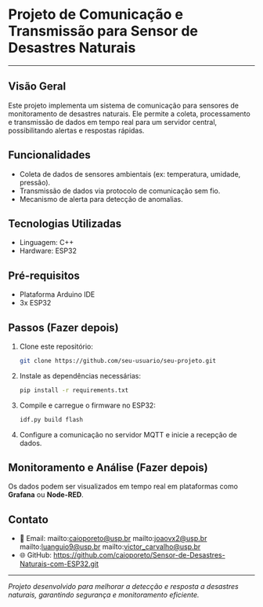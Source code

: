 
# Projeto de Comunicação e Transmissão para Sensor de Desastres Naturais 

---

## Visão Geral 

Este projeto implementa um sistema de comunicação para sensores de monitoramento de desastres naturais. Ele permite a coleta, processamento e transmissão de dados em tempo real para um servidor central, possibilitando alertas e respostas rápidas.

## Funcionalidades

- Coleta de dados de sensores ambientais (ex: temperatura, umidade, pressão).
- Transmissão de dados via protocolo de comunicação sem fio.
- Mecanismo de alerta para detecção de anomalias.

## Tecnologias Utilizadas

- Linguagem: C++
- Hardware: ESP32

## Pré-requisitos

- Plataforma Arduino IDE 
- 3x ESP32

## Passos (Fazer depois)

1. Clone este repositório:
   ```sh
   git clone https://github.com/seu-usuario/seu-projeto.git
   ```
2. Instale as dependências necessárias:
   ```sh
   pip install -r requirements.txt
   ```
3. Compile e carregue o firmware no ESP32:
   ```sh
   idf.py build flash
   ```
4. Configure a comunicação no servidor MQTT e inicie a recepção de dados.

## Monitoramento e Análise (Fazer depois)

Os dados podem ser visualizados em tempo real em plataformas como **Grafana** ou **Node-RED**.

## Contato

- 📧 Email: mailto\:caioporeto@usp.br
             mailto\:joaovx2@usp.br
             mailto\:luanguio9@usp.br
             mailto\:victor_carvalho@usp.br
- 🌐 GitHub: https://github.com/caioporeto/Sensor-de-Desastres-Naturais-com-ESP32.git

---

*Projeto desenvolvido para melhorar a detecção e resposta a desastres naturais, garantindo segurança e monitoramento eficiente.*
